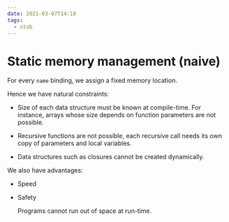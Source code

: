 ```yaml
---
date: 2021-03-07T14:18
tags: 
  - stub
---
```


# Static memory management (naive)

For every `name` binding, we assign a fixed memory location.

Hence we have natural constraints:

- Size of each data structure must be known at compile-time.
  For instance, arrays whose size depends on function parameters are not possible.
  
- Recursive functions are not possible, each recursive call needs its own copy of parameters and local variables.

- Data structures such as closures cannot be created dynamically.

We also have advantages:

- Speed

- Safety

  Programs cannot run out of space at run-time.
